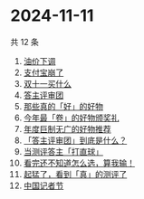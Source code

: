 # 2024-11-11

共 12 条

<!-- BEGIN -->
<!-- 最后更新时间 Mon Nov 11 2024 13:11:08 GMT+0800 (China Standard Time) -->

1. [油价下调](https://www.zhihu.com/search?q=油价下调)
1. [支付宝崩了](https://www.zhihu.com/search?q=支付宝崩了)
1. [双十一买什么](https://www.zhihu.com/search?q=双十一买什么)
1. [答主评审团](https://www.zhihu.com/search?q=答主评审团)
1. [那些真的「好」的好物](https://www.zhihu.com/search?q=那些真的「好」的好物)
1. [今年最「卷」的好物颁奖礼](https://www.zhihu.com/search?q=今年最「卷」的好物颁奖礼)
1. [年度巨制无广的好物推荐](https://www.zhihu.com/search?q=年度巨制无广的好物推荐)
1. [「答主评审团」到底是什么？](https://www.zhihu.com/search?q=「答主评审团」到底是什么？)
1. [当测评答主「打直球」](https://www.zhihu.com/search?q=当测评答主「打直球」)
1. [看完还不知道怎么选，算我输！](https://www.zhihu.com/search?q=看完还不知道怎么选，算我输！)
1. [起猛了，看到「真」的测评了](https://www.zhihu.com/search?q=起猛了，看到「真」的测评了)
1. [中国记者节](https://www.zhihu.com/search?q=中国记者节)

<!-- END -->
